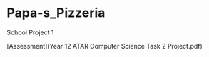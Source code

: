 # Papa-s_Pizzeria
School Project 1

[Assessment](Year 12 ATAR Computer Science Task 2 Project.pdf)

